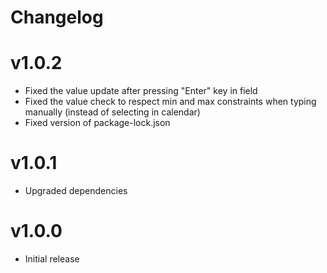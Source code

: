 # Changelog

# v1.0.2

- Fixed the value update after pressing "Enter" key in field
- Fixed the value check to respect min and max constraints when typing manually (instead of
  selecting in calendar)
- Fixed version of package-lock.json

# v1.0.1

- Upgraded dependencies

# v1.0.0

- Initial release
